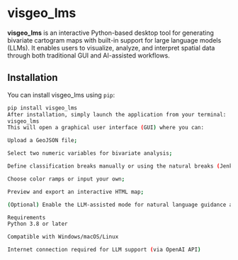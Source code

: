 # visgeo_lms

**visgeo_lms** is an interactive Python-based desktop tool for generating bivariate cartogram maps with built-in support for large language models (LLMs). It enables users to visualize, analyze, and interpret spatial data through both traditional GUI and AI-assisted workflows.

## Installation

You can install visgeo_lms using `pip`:

```bash
pip install visgeo_lms
After installation, simply launch the application from your terminal:
visgeo_lms
This will open a graphical user interface (GUI) where you can:

Upload a GeoJSON file;

Select two numeric variables for bivariate analysis;

Define classification breaks manually or using the natural breaks (Jenks) method;

Choose color ramps or input your own;

Preview and export an interactive HTML map;

(Optional) Enable the LLM-assisted mode for natural language guidance and interpretation.

Requirements
Python 3.8 or later

Compatible with Windows/macOS/Linux

Internet connection required for LLM support (via OpenAI API)